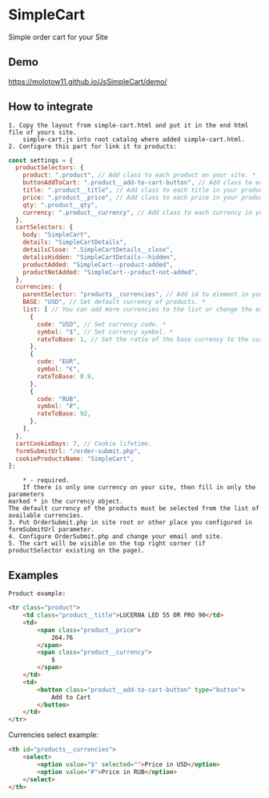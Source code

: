 # SimpleCart
Simple order cart for your Site

## Demo
https://molotow11.github.io/JsSimpleCart/demo/

## How to integrate
	1. Copy the layout from simple-cart.html and put it in the end html file of yours site.
		simple-cart.js into root catalog where added simple-cart.html.
	2. Configure this part for link it to products:
```javascript
const settings = {
  productSelectors: {
    product: ".product", // Add class to each product on your site. *
    buttonAddToCart: ".product__add-to-cart-button", // Add class to each button in your product. *
    title: ".product__title", // Add class to each title in your product. *
    price: ".product__price", // Add class to each price in your product. *
    qty: ".product__qty",
    currency: ".product__currency", // Add class to each currency in your product. *
  },
  cartSelectors: {
    body: "SimpleCart",
    details: "SimpleCartDetails",
    detailsClose: ".SimpleCartDetails__close",
    detalisHidden: "SimpleCartDetails--hidden",
    productAdded: "SimpleCart--product-added",
    productNotAdded: "SimpleCart--product-not-added",
  },
  currencies: {
    parentSelector: "products__currencies", // Add id to element in your site for to add currency select list.
    BASE: "USD", // Set default currency of products. *
    list: [ // You can add more currencies to the list or change the existing ones.
      {
        code: "USD", // Set currency code. *
        symbol: "$", // Set currency symbol. *
        rateToBase: 1, // Set the ratio of the base currency to the currency from the list.
      },
      {
        code: "EUR",
        symbol: "€",
        rateToBase: 0.9,
      },
      {
        code: "RUB",
        symbol: "₽",
        rateToBase: 92,
      },
    ],
  },
  cartCookieDays: 7, // Cookie lifetime.
  formSubmitUrl: "/order-submit.php",
  cookieProductsName: "SimpleCart",
};
```
		* - required.
		If there is only one currency on your site, then fill in only the parameters
    marked * in the currency object.
    The default currency of the products must be selected from the list of available currencies.
	3. Put OrderSubmit.php in site root or other place you configured in formSubmitUrl parameter.
	4. Configure OrderSubmit.php and change your email and site.
	5. The cart will be visible on the top right corner (if productSelector existing on the page).

## Examples

	Product example:
```HTML
<tr class="product">
	<td class="product__title">LUCERNA LED 55 OR PRO 90</td>
	<td>
		<span class="product__price">
			264.76
		</span>
		<span class="product__currency">
			$
		</span>
	</td>
	<td>
		<button class="product__add-to-cart-button" type="button">
			Add to Cart
		</button>
	</td>
</tr>
```
Currencies select example:
```HTML
<th id="products__currencies">
	<select>
		<option value="$" selected="">Price in USD</option>
		<option value="₽">Price in RUB</option>
	</select>
</th>
```
